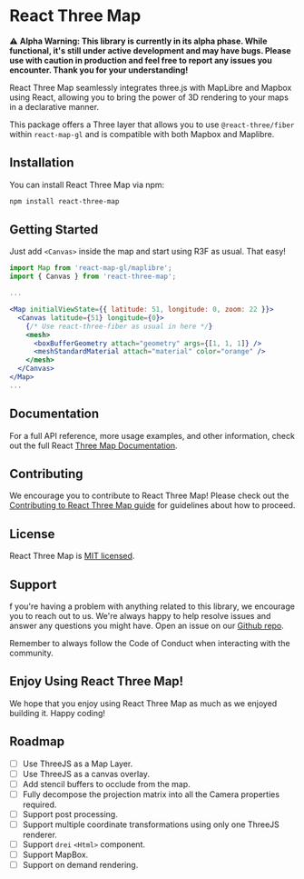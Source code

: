# React Three Map

⚠️ **Alpha Warning: This library is currently in its alpha phase. While functional, it's still under active development and may have bugs. Please use with caution in production and feel free to report any issues you encounter. Thank you for your understanding!**


React Three Map seamlessly integrates three.js with MapLibre and Mapbox using React, allowing you to bring the power of 3D rendering to your maps in a declarative manner.

This package offers a Three layer that allows you to use `@react-three/fiber` within `react-map-gl` and is compatible with both Mapbox and Maplibre.

## Installation

You can install React Three Map via npm:

```bash
npm install react-three-map
```


## Getting Started

Just add `<Canvas>` inside the map and start using R3F as usual. That easy!

```jsx
import Map from 'react-map-gl/maplibre';
import { Canvas } from 'react-three-map';

...

<Map initialViewState={{ latitude: 51, longitude: 0, zoom: 22 }}>
  <Canvas latitude={51} longitude={0}>
    {/* Use react-three-fiber as usual in here */}
    <mesh>
      <boxBufferGeometry attach="geometry" args={[1, 1, 1]} />
      <meshStandardMaterial attach="material" color="orange" />
    </mesh>
  </Canvas>
</Map>
...
```

## Documentation

For a full API reference, more usage examples, and other information, check out the full React [Three Map Documentation](#todo).

## Contributing

We encourage you to contribute to React Three Map! Please check out the [Contributing to React Three Map guide](#todo) for guidelines about how to proceed.

## License

React Three Map is [MIT licensed](#todo).

## Support

f you're having a problem with anything related to this library, we encourage you to reach out to us. We're always happy to help resolve issues and answer any questions you might have. Open an issue on our [Github repo](#todo).

Remember to always follow the Code of Conduct when interacting with the community.

## Enjoy Using React Three Map!

We hope that you enjoy using React Three Map as much as we enjoyed building it. Happy coding!

## Roadmap

- [ ] Use ThreeJS as a Map Layer.
- [ ] Use ThreeJS as a canvas overlay.
- [ ] Add stencil buffers to occlude from the map.
- [ ] Fully decompose the projection matrix into all the Camera properties required.
- [ ] Support post processing.
- [ ] Support multiple coordinate transformations using only one ThreeJS renderer.
- [ ] Support `drei` `<Html>` component.
- [ ] Support MapBox.
- [ ] Support on demand rendering.